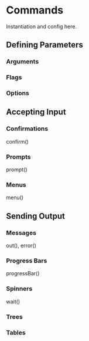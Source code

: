 # Commands #

Instantiation and config here.

## Defining Parameters ##

### Arguments ###

### Flags ###

### Options ###

## Accepting Input ##

### Confirmations ###

confirm()

### Prompts ###

prompt()

### Menus ###

menu()

## Sending Output ##

### Messages ###

out(), error()

### Progress Bars ###

progressBar()

### Spinners ###

wait()

### Trees ###

### Tables ###
